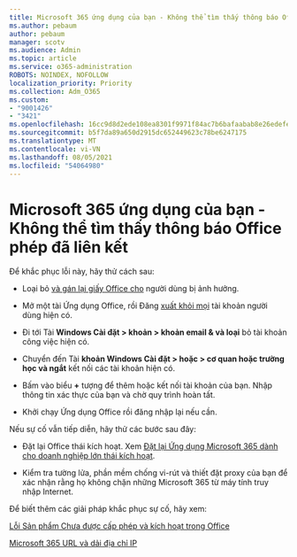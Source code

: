 ```yaml
---
title: Microsoft 365 ứng dụng của bạn - Không thể tìm thấy thông báo Office phép đã liên kết
ms.author: pebaum
author: pebaum
manager: scotv
ms.audience: Admin
ms.topic: article
ms.service: o365-administration
ROBOTS: NOINDEX, NOFOLLOW
localization_priority: Priority
ms.collection: Adm_O365
ms.custom:
- "9001426"
- "3421"
ms.openlocfilehash: 16cc9d8d2ede108ea8301f9971f84ac7b6bafaabab8e26edefe15acf66783339
ms.sourcegitcommit: b5f7da89a650d2915dc652449623c78be6247175
ms.translationtype: MT
ms.contentlocale: vi-VN
ms.lasthandoff: 08/05/2021
ms.locfileid: "54064980"
---
```

# <a name="microsoft-365-apps-message---couldnt-find-office-licenses-associated"></a>Microsoft 365 ứng dụng của bạn - Không thể tìm thấy thông báo Office phép đã liên kết

Để khắc phục lỗi này, hãy thử cách sau:

- Loại bỏ [và gán lại giấy Office cho](https://docs.microsoft.com/microsoft-365/admin/manage/assign-licenses-to-users) người dùng bị ảnh hưởng.

- Mở một tài Ứng dụng Office, rồi Đăng [xuất khỏi mọi](https://support.office.com/article/sign-out-of-office-5a20dc11-47e9-4b6f-945d-478cb6d92071) tài khoản người dùng hiện có.

- Đi tới Tài **Windows Cài đặt > khoản > khoản email & và loại** bỏ tài khoản công việc hiện có.

- Chuyển đến Tài **khoản Windows Cài đặt > hoặc > cơ quan hoặc trường học và ngắt** kết nối các tài khoản hiện có.

- Bấm vào biểu **+** tượng để thêm hoặc kết nối tài khoản của bạn. Nhập thông tin xác thực của bạn và chờ quy trình hoàn tất.

- Khởi chạy Ứng dụng Office rồi đăng nhập lại nếu cần.

Nếu sự cố vẫn tiếp diễn, hãy thử các bước sau đây:

- Đặt lại Office thái kích hoạt. Xem [Đặt lại Ứng dụng Microsoft 365 dành cho doanh nghiệp lớn thái kích hoạt](https://docs.microsoft.com/office365/troubleshoot/activation/reset-office-365-proplus-activation-state).

- Kiểm tra tường lửa, phần mềm chống vi-rút và thiết đặt proxy của bạn để xác nhận rằng họ không chặn những Microsoft 365 từ máy tính truy nhập Internet. 

Để biết thêm các giải pháp khắc phục sự cố, hãy xem:

[Lỗi Sản phẩm Chưa được cấp phép và kích hoạt trong Office](https://support.office.com/Article/0d23d3c0-c19c-4b2f-9845-5344fedc4380?wt.mc_id=Alchemy_ClientDIA)

[Microsoft 365 URL và dải địa chỉ IP](https://docs.microsoft.com/office365/enterprise/urls-and-ip-address-ranges)
